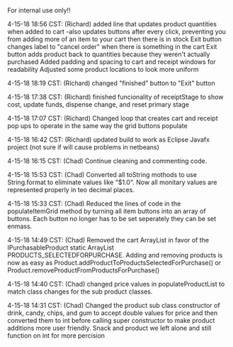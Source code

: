 For internal use only!!

4-15-18 18:56 CST: (Richard) added line that updates product quantities when added to cart
                                -also updates buttons after every click, preventing you from adding more of an item to your cart then                                      there is in stock
                              Exit button changes label to "cancel order" when there is something in the cart
                              Exit button adds product back to quantities because they weren't actually purchased
                              Added padding and spacing to cart and receipt windows for readability
                              Adjusted some product locations to look more uniform

4-15-18 18:19 CST: (Richard) changed "finished" button to "Exit" button

4-15-18 17:38 CST: (Richard) finished funcionality of receiptStage to show cost, update funds, dispense change, and reset primary stage

4-15-18 17:07 CST: (Richard) Changed loop that creates cart and receipt pop ups to operate in the same way the grid buttons populate

4-15-18 16:42 CST: (Richard) updated build to work as Eclipse Javafx project (not sure if will cause problems in netbeans)

4-15-18 16:15 CST: (Chad) Continue cleaning and commenting code.

4-15-18 15:53 CST: (Chad) Converted all toString mothods to use String.format to eliminate values like "$1.0". Now all monitary values are represented properly in teo decimal places.

4-15-18 15:33 CST: (Chad) Reduced the lines of code in the populateItemGrid method by turning all item buttons into an array of buttons. Each button no longer has to be set seperately they can be set enmass.

4-15-18 14:49 CST: (Chad) Removed the cart ArrayList in favor of the IPurchasableProduct static ArrayList PRODUCTS_SELECTEDFORPURCHASE. Adding and removing products is now as easy as Product.addProductToProductsSelectedForPurchase() or Product.removeProductFromProductsForPurchase()

4-15-18 14:40 CST: (Chad) changed price values in populateProductList to match class changes for the sub product classes.

4-15-18 14:31 CST: (Chad) Changed the product sub class constructor of drink, candy, chips, and gum to accept double values for price and then converted them to int before calling super constructor to make product additions more user friendly. Snack and product we left alone and still function on int for more percision
